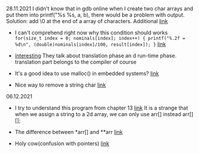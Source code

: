 28.11.2021
I didn't know that in gdb online when I create two char arrays and put them into printf("%s %s, a, b), there would be a problem with output.
Solution: add \0 at the end of a array of characters. Additional [link](https://stackoverflow.com/questions/9106752/space-removal-from-a-string-in-place-c-style-with-pointers)

* I can't comprehend right now why this condition should works 
 `for(size_t index = 0; nominals[index]; index++)
    {
        printf("%.2f = %d\n", (double)nominals[index]/100, result[index]);
    }`
    [link](https://stackoverflow.com/questions/70135954/how-can-i-round-a-fraction-properly-to-two-places-after-the-decimal)
    
* [interesting](https://stackoverflow.com/questions/37259472/why-does-c-not-allow-concatenating-strings-when-using-the-conditional-operator/37259811#37259811) They talk about translation phase an d run-time phase. translation part belongs to the compiler of course

* It's a good idea to use malloc() in embedded systems? [link](https://electronics.stackexchange.com/questions/171257/realloc-wasting-lots-of-space-in-my-mcu/171581#171581)
* Nice way to remove a string char [link](https://stackoverflow.com/questions/5457608/how-to-remove-the-character-at-a-given-index-from-a-string-in-c)

06.12.2021
* I try to understand this program from chapter 13 [link](https://stackoverflow.com/questions/15314072/understanding-the-strcmp-function-in-one-month-reminder-progam)
It is a strange that when we assign a string to a 2d array, we can only use arr[] instead arr[][];

* The difference between *arr[] and **arr [link](https://stackoverflow.com/questions/37932739/difference-between-arr-and-arr)

* Holy cow(confusion with pointers) [link](https://stackoverflow.com/questions/55713975/what-is-the-difference-between-arr-and-arr)
